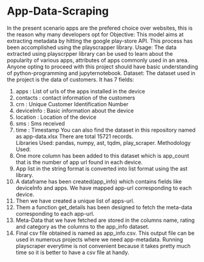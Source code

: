 # App-Data-Scraping
In the present scenario apps are the prefered choice over websites, this is the reason why many developers opt for 
Objective: This model aims at extracting metadata by hitting the google play-store API. This process has been accomplished using the playscrapper library.
Usage: The data extracted using playscrpper library can be used to learn about the popularity of various apps, attributes of apps commonly used in an area.
Anyone opting to proceed with this project should have basic understanding of python-programming and jupyternotebook. 
Dataset: The dataset used in the project is the data of customers. It has 7 fields:
1. apps	: List of urls of the apps installed in the device
2. contacts : contact information of the customers
3. crn : Unique Customer Identification Number 
4. deviceInfo	: Basic information about the device
5. location : Location of the device
6. sms : Sms received
7. time : Timestamp 
You can also find the dataset in this repository named as app-data.xlsx
There are total 15721 records.  
Libraries Used: pandas, numpy, ast, tqdm, play_scraper.
Methodology Used: 
1. One more column has been added to this dataset which is app_count that is the number of app url found in each device.
2. App list in the string format is converted into list format using the ast library.
3. A dataframe has been created(app_info) which contains fields like deviceInfo and apps. We have mapped app-url corresponding to each device.
4. Then we have created a unique list of apps-url.
5. Them a function get_details has been designed to fetch the meta-data corresponding to each app-url.
6. Meta-Data that we have fetched are stored in the columns name, rating and category as the columns to the app_info dataset. 
7. Final csv file obtained is named as app_info.csv. 
This output file can be used in numerous projects where we need app-metadata. Running playscraper everytime is not convenient because it takes pretty much time so it is better to have a csv file at handy. 

